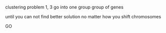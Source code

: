 clustering problem
1, 3 go into one group
group of genes 

until you can not find better solution no matter how you shift chromosomes

GO 


<!--stackedit_data:
eyJoaXN0b3J5IjpbLTExMTA0OTA3NTgsLTE0Mzk1NTUwMTAsLT
Q5MDM0NDYxNSwxNDE0MzYwMzE3LC0yMDg4NzQ2NjEyXX0=
-->